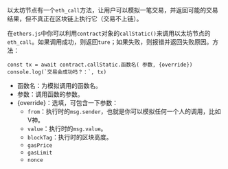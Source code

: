 以太坊节点有一个`eth_call`方法，让用户可以模拟一笔交易，并返回可能的交易结果，但不真正在区块链上执行它（交易不上链）。



在`ethers.js`中你可以利用`contract`对象的`callStatic()`来调用以太坊节点的`eth_call`。如果调用成功，则返回`ture`；如果失败，则报错并返回失败原因。方法：

```solidity
const tx = await contract.callStatic.函数名( 参数, {override})
console.log(`交易会成功吗？：`, tx)
```

- 函数名：为模拟调用的函数名。
- 参数：调用函数的参数。
- {override}：选填，可包含一下参数：
  - `from`：执行时的`msg.sender`，也就是你可以模拟任何一个人的调用，比如V神。
  - `value`：执行时的`msg.value`。
  - `blockTag`：执行时的区块高度。
  - `gasPrice`
  - `gasLimit`
  - `nonce`



 